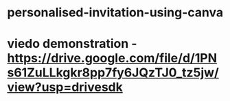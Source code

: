 # personalised-invitation-using-canva

# viedo demonstration - https://drive.google.com/file/d/1PNs61ZuLLkgkr8pp7fy6JQzTJ0_tz5jw/view?usp=drivesdk
